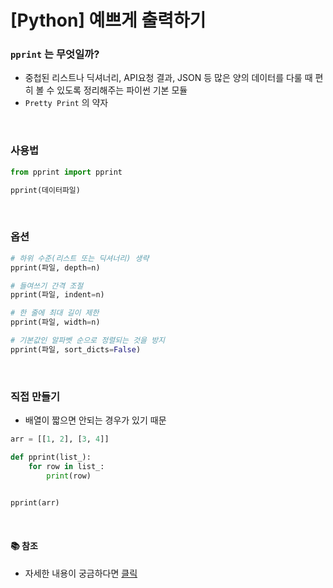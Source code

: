 # [Python] 예쁘게 출력하기

### **`pprint` 는 무엇일까?**

- 중첩된 리스트나 딕셔너리, API요청 결과, JSON 등 많은 양의 데이터를 다룰 때 편히 볼 수 있도록 정리해주는 파이썬 기본 모듈
- `Pretty Print` 의 약자

<br />

### **사용법**

```python
from pprint import pprint

pprint(데이터파일)
```

<br />

### **옵션**

```python
# 하위 수준(리스트 또는 딕셔너리) 생략
pprint(파일, depth=n)

# 들여쓰기 간격 조절
pprint(파일, indent=n)

# 한 줄에 최대 길이 제한
pprint(파일, width=n)

# 기본값인 알파벳 순으로 정렬되는 것을 방지
pprint(파일, sort_dicts=False)
```

<br />

### **직접 만들기**

- 배열이 짧으면 안되는 경우가 있기 때문

```python
arr = [[1, 2], [3, 4]]

def pprint(list_):
    for row in list_:
        print(row)


pprint(arr)
```

<br />

#### 📚 참조

- 자세한 내용이 궁금하다면 [클릭](https://docs.python.org/ko/3/library/pprint.html)
